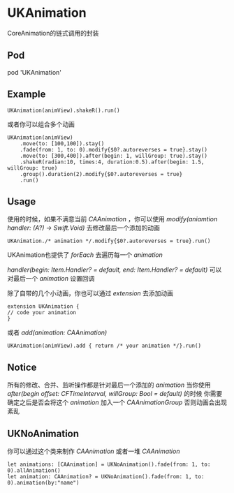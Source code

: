 # UKAnimation
CoreAnimation的链式调用的封装

## Pod
pod 'UKAnimation'

## Example
```
UKAnimation(animView).shakeR().run()
```
或者你可以组合多个动画
```
UKAnimation(animView)
    .move(to: [100,100]).stay()
    .fade(from: 1, to: 0).modify{$0?.autoreverses = true}.stay()
    .move(to: [300,400]).after(begin: 1, willGroup: true).stay()
    .shakeR(radian:10, times:4, duration:0.5).after(begin: 1.5, willGroup: true)
    .group().duration(2).modify{$0?.autoreverses = true}
    .run()
```

## Usage
使用的时候，如果不满意当前 _CAAnimation_ ，你可以使用 _modify<A>(aniamtion handler: (A?) -> Swift.Void)_ 去修改最后一个添加的动画
```
UKAnimation./* animation */.modify{$0?.autoreverses = true}.run()
```
UKAnimation也提供了 _forEach_ 去遍历每一个 _animation_
    
_handler(begin: Item.Handler? = default, end: Item.Handler? = default)_ 可以对最后一个 _animation_ 设置回调

除了自带的几个小动画，你也可以通过 _extension_ 去添加动画
```
extension UKAnimation {
// code your animation
} 
```
或者 _add(animation: CAAnimation)_ 
```
UKAnimation(animView).add { return /* your animation */}.run()
```

## Notice
所有的修改、合并、监听操作都是针对最后一个添加的 _animation_
当你使用 _after(begin offset: CFTimeInterval, willGroup: Bool = default)_ 的时候
你需要确定之后是否会将这个 _animation_ 加入一个 _CAAnimationGroup_ 否则动画会出现紊乱

## UKNoAnimation
你可以通过这个类来制作 _CAAnimation_ 或者一堆 _CAAnimation_
```
let animations: [CAAnimation] = UKNoAnimation().fade(from: 1, to: 0).allAnimation()
let animation: CAAnimation? = UKNoAnimation().fade(from: 1, to: 0).animation(by:"name")
```

